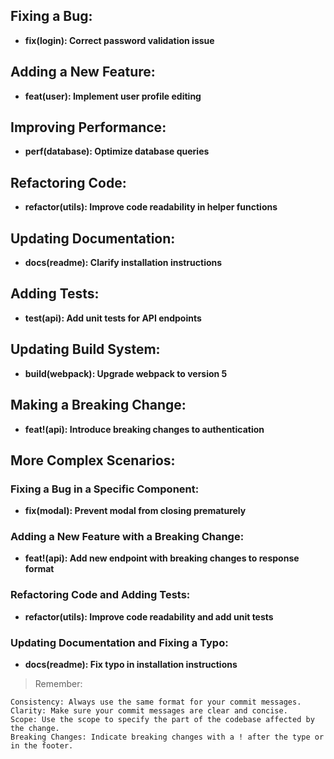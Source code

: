 ## Fixing a Bug:
- **fix(login): Correct password validation issue**

## Adding a New Feature:
- **feat(user): Implement user profile editing**

## Improving Performance:
- **perf(database): Optimize database queries**

## Refactoring Code:
- **refactor(utils): Improve code readability in helper functions**

## Updating Documentation:
- **docs(readme): Clarify installation instructions**

## Adding Tests:
- **test(api): Add unit tests for API endpoints**

## Updating Build System:
- **build(webpack): Upgrade webpack to version 5**

## Making a Breaking Change:
- **feat!(api): Introduce breaking changes to authentication**

## More Complex Scenarios:

### Fixing a Bug in a Specific Component:
- **fix(modal): Prevent modal from closing prematurely**

### Adding a New Feature with a Breaking Change:
- **feat!(api): Add new endpoint with breaking changes to response format**

### Refactoring Code and Adding Tests:
- **refactor(utils): Improve code readability and add unit tests**

### Updating Documentation and Fixing a Typo:
- **docs(readme): Fix typo in installation instructions**

>Remember:

    Consistency: Always use the same format for your commit messages.
    Clarity: Make sure your commit messages are clear and concise.
    Scope: Use the scope to specify the part of the codebase affected by the change.
    Breaking Changes: Indicate breaking changes with a ! after the type or in the footer.